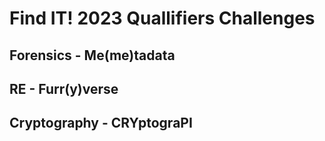 # Find IT! 2023 Quallifiers Challenges #

## Forensics - Me(me)tadata ##

## RE - Furr(y)verse ##

## Cryptography - CRYptograPI ##
